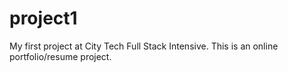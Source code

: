 # project1

My first project at City Tech Full Stack Intensive. This is an online portfolio/resume project.
